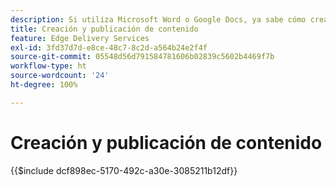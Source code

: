 ```yaml
---
description: Si utiliza Microsoft Word o Google Docs, ya sabe cómo crear contenido.
title: Creación y publicación de contenido
feature: Edge Delivery Services
exl-id: 3fd37d7d-e8ce-48c7-8c2d-a564b24e2f4f
source-git-commit: 05548d56d791584781606b02839c5602b4469f7b
workflow-type: ht
source-wordcount: '24'
ht-degree: 100%

---
```


# Creación y publicación de contenido

{{$include dcf898ec-5170-492c-a30e-3085211b12df}}
